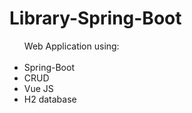 # Library-Spring-Boot
<ul>
Web Application using: 
<br />
<br />
<li>Spring-Boot</li>
<li>CRUD</li>
<li>Vue JS</li>
<li>H2 database</li>
</ul>


